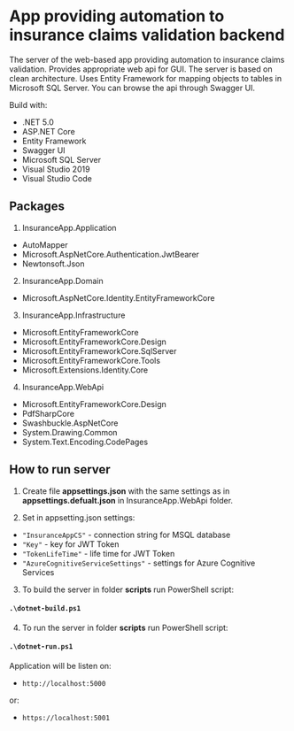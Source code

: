 # App providing automation to insurance claims validation backend

The server of the web-based app providing automation to insurance claims validation. Provides appropriate web api for GUI.
The server is based on clean architecture. Uses Entity Framework for mapping objects to tables in Microsoft SQL Server.
You can browse the api through Swagger UI.

Build with:

- .NET 5.0
- ASP.NET Core
- Entity Framework
- Swagger UI
- Microsoft SQL Server
- Visual Studio 2019
- Visual Studio Code

## Packages

1. InsuranceApp.Application

- AutoMapper
- Microsoft.AspNetCore.Authentication.JwtBearer
- Newtonsoft.Json

2. InsuranceApp.Domain

- Microsoft.AspNetCore.Identity.EntityFrameworkCore

3. InsuranceApp.Infrastructure

- Microsoft.EntityFrameworkCore
- Microsoft.EntityFrameworkCore.Design
- Microsoft.EntityFrameworkCore.SqlServer
- Microsoft.EntityFrameworkCore.Tools
- Microsoft.Extensions.Identity.Core

4. InsuranceApp.WebApi

- Microsoft.EntityFrameworkCore.Design
- PdfSharpCore
- Swashbuckle.AspNetCore
- System.Drawing.Common
- System.Text.Encoding.CodePages

## How to run server

1. Create file **appsettings.json** with the same settings as in **appsettings.defualt.json** in InsuranceApp.WebApi folder.

2. Set in appsetting.json settings:

- `"InsuranceAppCS"` - connection string for MSQL database
- `"Key"` - key for JWT Token
- `"TokenLifeTime"` - life time for JWT Token
- `"AzureCognitiveServiceSettings"` - settings for Azure Cognitive Services

3. To build the server in folder **scripts** run PowerShell script:

#### `.\dotnet-build.ps1`

4. To run the server in folder **scripts** run PowerShell script:

#### `.\dotnet-run.ps1`

Application will be listen on:

- `http://localhost:5000`

or:

- `https://localhost:5001`

